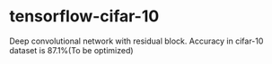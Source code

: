 # tensorflow-cifar-10
Deep convolutional network with residual block.
Accuracy in cifar-10 dataset is 87.1%(To be optimized)


